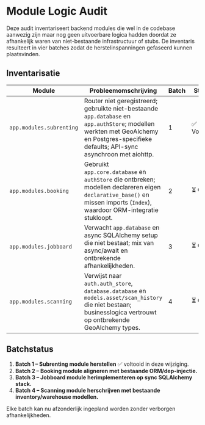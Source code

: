 # Module Logic Audit

Deze audit inventariseert backend modules die wel in de codebase aanwezig zijn
maar nog geen uitvoerbare logica hadden doordat ze afhankelijk waren van
niet-bestaande infrastructuur of stubs. De inventaris resulteert in vier
batches zodat de herstelinspanningen gefaseerd kunnen plaatsvinden.

## Inventarisatie

| Module | Probleemomschrijving | Batch | Status |
| --- | --- | --- | --- |
| `app.modules.subrenting` | Router niet geregistreerd; gebruikte niet-bestaande `app.database` en `app.authStore`; modellen werkten met GeoAlchemy en Postgres-specifieke defaults; API-sync asynchroon met aiohttp. | 1 | ✅ Voltooid |
| `app.modules.booking` | Gebruikt `app.core.database` en `authStore` die ontbreken; modellen declareren eigen `declarative_base()` en missen imports (`Index`), waardoor ORM-integratie stukloopt. | 2 | ⏳ Open |
| `app.modules.jobboard` | Verwacht `app.database` en async SQLAlchemy setup die niet bestaat; mix van async/await en ontbrekende afhankelijkheden. | 3 | ⏳ Open |
| `app.modules.scanning` | Verwijst naar `auth.auth_store`, `database.database` en `models.asset/scan_history` die niet bestaan; businesslogica vertrouwt op ontbrekende GeoAlchemy types. | 4 | ⏳ Open |

## Batchstatus

1. **Batch 1 – Subrenting module herstellen** ✅ voltooid in deze wijziging.
2. **Batch 2 – Booking module aligneren met bestaande ORM/dep-injectie.**
3. **Batch 3 – Jobboard module herimplementeren op sync SQLAlchemy stack.**
4. **Batch 4 – Scanning module herschrijven met bestaande inventory/warehouse modellen.**

Elke batch kan nu afzonderlijk ingepland worden zonder verborgen afhankelijkheden.
